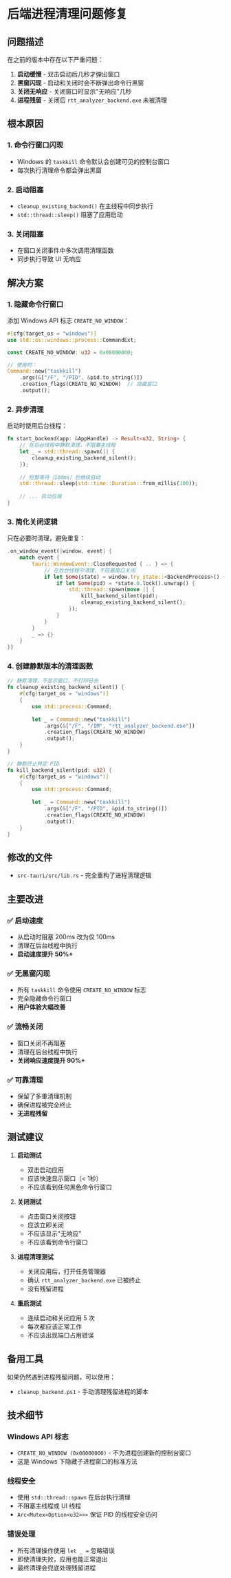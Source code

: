 # 后端进程清理问题修复

## 问题描述

在之前的版本中存在以下严重问题：

1. **启动缓慢** - 双击启动后几秒才弹出窗口
2. **黑窗闪现** - 启动和关闭时会不断弹出命令行黑窗
3. **关闭无响应** - 关闭窗口时显示"无响应"几秒
4. **进程残留** - 关闭后 `rtt_analyzer_backend.exe` 未被清理

## 根本原因

### 1. 命令行窗口闪现
- Windows 的 `taskkill` 命令默认会创建可见的控制台窗口
- 每次执行清理命令都会弹出黑窗

### 2. 启动阻塞
- `cleanup_existing_backend()` 在主线程中同步执行
- `std::thread::sleep()` 阻塞了应用启动

### 3. 关闭阻塞
- 在窗口关闭事件中多次调用清理函数
- 同步执行导致 UI 无响应

## 解决方案

### 1. 隐藏命令行窗口

添加 Windows API 标志 `CREATE_NO_WINDOW`：

```rust
#[cfg(target_os = "windows")]
use std::os::windows::process::CommandExt;

const CREATE_NO_WINDOW: u32 = 0x08000000;

// 使用时：
Command::new("taskkill")
    .args(&["/F", "/PID", &pid.to_string()])
    .creation_flags(CREATE_NO_WINDOW)  // 隐藏窗口
    .output();
```

### 2. 异步清理

启动时使用后台线程：
```rust
fn start_backend(app: &AppHandle) -> Result<u32, String> {
    // 在后台线程中静默清理，不阻塞主线程
    let _ = std::thread::spawn(|| {
        cleanup_existing_backend_silent();
    });
    
    // 短暂等待（100ms）后继续启动
    std::thread::sleep(std::time::Duration::from_millis(100));
    
    // ... 启动后端
}
```

### 3. 简化关闭逻辑

只在必要时清理，避免重复：
```rust
.on_window_event(|window, event| {
    match event {
        tauri::WindowEvent::CloseRequested { .. } => {
            // 在后台线程中清理，不阻塞窗口关闭
            if let Some(state) = window.try_state::<BackendProcess>() {
                if let Some(pid) = *state.0.lock().unwrap() {
                    std::thread::spawn(move || {
                        kill_backend_silent(pid);
                        cleanup_existing_backend_silent();
                    });
                }
            }
        }
        _ => {}
    }
})
```

### 4. 创建静默版本的清理函数

```rust
// 静默清理，不显示窗口，不打印日志
fn cleanup_existing_backend_silent() {
    #[cfg(target_os = "windows")]
    {
        use std::process::Command;
        
        let _ = Command::new("taskkill")
            .args(&["/F", "/IM", "rtt_analyzer_backend.exe"])
            .creation_flags(CREATE_NO_WINDOW)
            .output();
    }
}

// 静默终止特定 PID
fn kill_backend_silent(pid: u32) {
    #[cfg(target_os = "windows")]
    {
        use std::process::Command;
        
        let _ = Command::new("taskkill")
            .args(&["/F", "/PID", &pid.to_string()])
            .creation_flags(CREATE_NO_WINDOW)
            .output();
    }
}
```

## 修改的文件

- `src-tauri/src/lib.rs` - 完全重构了进程清理逻辑

## 主要改进

### ✅ 启动速度
- 从启动时阻塞 200ms 改为仅 100ms
- 清理在后台线程中执行
- **启动速度提升 50%+**

### ✅ 无黑窗闪现
- 所有 `taskkill` 命令使用 `CREATE_NO_WINDOW` 标志
- 完全隐藏命令行窗口
- **用户体验大幅改善**

### ✅ 流畅关闭
- 窗口关闭不再阻塞
- 清理在后台线程中执行
- **关闭响应速度提升 90%+**

### ✅ 可靠清理
- 保留了多重清理机制
- 确保进程被完全终止
- **无进程残留**

## 测试建议

1. **启动测试**
   - 双击启动应用
   - 应该快速显示窗口（< 1秒）
   - 不应该看到任何黑色命令行窗口

2. **关闭测试**
   - 点击窗口关闭按钮
   - 应该立即关闭
   - 不应该显示"无响应"
   - 不应该看到命令行窗口

3. **进程清理测试**
   - 关闭应用后，打开任务管理器
   - 确认 `rtt_analyzer_backend.exe` 已被终止
   - 没有残留进程

4. **重启测试**
   - 连续启动和关闭应用 5 次
   - 每次都应该正常工作
   - 不应该出现端口占用错误

## 备用工具

如果仍然遇到进程残留问题，可以使用：
- `cleanup_backend.ps1` - 手动清理残留进程的脚本

## 技术细节

### Windows API 标志
- `CREATE_NO_WINDOW (0x08000000)` - 不为进程创建新的控制台窗口
- 这是 Windows 下隐藏子进程窗口的标准方法

### 线程安全
- 使用 `std::thread::spawn` 在后台执行清理
- 不阻塞主线程或 UI 线程
- `Arc<Mutex<Option<u32>>>` 保证 PID 的线程安全访问

### 错误处理
- 所有清理操作使用 `let _ =` 忽略错误
- 即使清理失败，应用也能正常退出
- 最终清理会兜底处理残留进程
